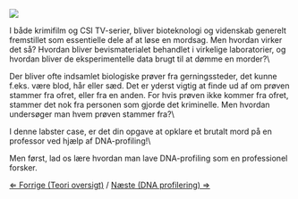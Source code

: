 ![](https://s3-us-west-2.amazonaws.com/labster/wiki/media/forensicscience.jpeg)

I både krimifilm og CSI TV-serier, bliver bioteknologi og videnskab
generelt fremstillet som essentielle dele af at løse en mordsag. Men
hvordan virker det så? Hvordan bliver bevismaterialet behandlet i
virkelige laboratorier, og hvordan bliver de eksperimentelle data brugt
til at dømme en morder?\

Der bliver ofte indsamlet biologiske prøver fra gerningssteder, det
kunne f.eks. være blod, hår eller sæd. Det er yderst vigtig at finde ud
af om prøven stammer fra ofret, eller fra en anden. For hvis prøven ikke
kommer fra ofret, stammer det nok fra personen som gjorde det
kriminelle. Men hvordan undersøger man hvem prøven stammer fra?\

I denne labster case, er det din opgave at opklare et brutalt mord på en
professor ved hjælp af DNA-profiling!\

Men først, lad os lære hvordan man lave DNA-profiling som en
professionel forsker.

[⇐ Forrige (Teori oversigt)](/wiki/CSI_Casen "wikilink") / [Næste (DNA
profilering) ⇒](/wiki/DNA_profilering "wikilink")

